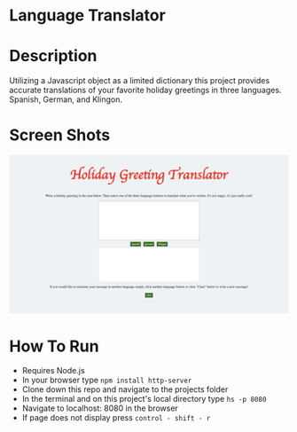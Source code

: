 # Language Translator

# Description

Utilizing a Javascript object as a limited dictionary this project provides accurate translations of your favorite holiday greetings in three languages. Spanish, German, and Klingon.

# Screen Shots

![Webpage](https://raw.githubusercontent.com/AlexOrga/translator/master/screenshots/Screen%20Shot%202018-04-22%20at%203.13.46%20PM.png)

# How To Run

- Requires Node.js
- In your browser type ``` npm install http-server ```
- Clone down this repo and navigate to the projects folder
- In the terminal and on this project's local directory type ``` hs -p 8080 ```
- Navigate to localhost: 8080 in the browser
- If page does not display press ``` control - shift - r ```